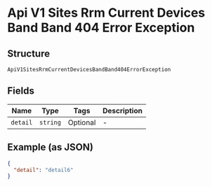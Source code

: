 
# Api V1 Sites Rrm Current Devices Band Band 404 Error Exception

## Structure

`ApiV1SitesRrmCurrentDevicesBandBand404ErrorException`

## Fields

| Name | Type | Tags | Description |
|  --- | --- | --- | --- |
| `detail` | `string` | Optional | - |

## Example (as JSON)

```json
{
  "detail": "detail6"
}
```

